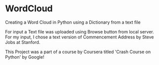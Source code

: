 # WordCloud
Creating a Word Cloud in Python using a Dictionary from a text file

For input a Text file was uploaded using Browse button from local server. For my input, I chose a text version of Commencement Address by Steve Jobs at Stanford.

This Project was a part of a course by Coursera titled 'Crash Course on Python' by Google!
